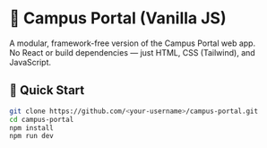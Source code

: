 # 🏫 Campus Portal (Vanilla JS)

A modular, framework-free version of the Campus Portal web app.  
No React or build dependencies — just HTML, CSS (Tailwind), and JavaScript.

## 🚀 Quick Start

```bash
git clone https://github.com/<your-username>/campus-portal.git
cd campus-portal
npm install
npm run dev
